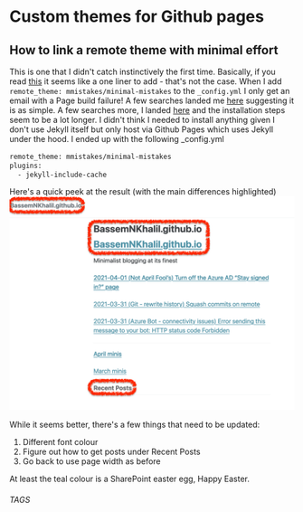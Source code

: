 # Custom themes for Github pages

## How to link a remote theme with minimal effort

This is one that I didn't catch instinctively the first time. Basically, if you read [this](https://github.blog/2017-11-29-use-any-theme-with-github-pages/) it seems like a one liner to add - that's not the case. When I add `remote_theme: mmistakes/minimal-mistakes` to the `_config.yml` I only get an email with a Page build failure! A few searches landed me [here](https://github.blog/2017-11-29-use-any-theme-with-github-pages) suggesting it is as simple. A few searches more, I landed [here](https://github.com/mmistakes/minimal-mistakes#installation) and the installation steps seem to be a lot longer. I didn't think I needed to install anything given I don't use Jekyll itself but only host via Github Pages which uses Jekyll under the hood. I ended up with the following \_config.yml

```
remote_theme: mmistakes/minimal-mistakes
plugins:
  - jekyll-include-cache
```

Here's a quick peek at the result (with the main differences highlighted)![Before](../images/2021-04-02/GitHubWithTheme.png)

While it seems better, there's a few things that need to be updated:

1. Different font colour
1. Figure out how to get posts under Recent Posts
1. Go back to use page width as before

At least the teal colour is a SharePoint easter egg, Happy Easter.

###### TAGS

<GitHub> <GitHubPages>
